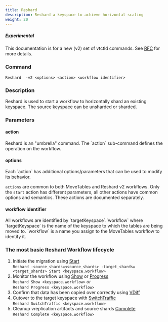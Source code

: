 ```yaml
---
title: Reshard
description: Reshard a keyspace to achieve horizontal scaling
weight: 20
---
```

##### _Experimental_
This documentation is for a new (v2) set of vtctld commands. See [RFC](https://github.com/vitessio/vitess/issues/7225) for more details.

### Command

```
Reshard  -v2 <options> <action> <workflow identifier>
```

### Description

Reshard is used to start a workflow to horizontally shard an existing keyspace. The source keyspace can be unsharded or sharded.

### Parameters

#### action

<div class="cmd">
Reshard is an "umbrella" command. The `action` sub-command defines the operation on the workflow.
</div>

#### options
<div class="cmd">
Each `action` has additional options/parameters that can be used to modify its behavior.

`actions` are common to both MoveTables and Reshard v2 workflows. Only the `start` action has different parameters, all other actions have common options and semantics. These actions are documented separately.
</div>

#### workflow identifier

<div class="cmd">
All workflows are identified by `targetKeyspace`.`workflow` where `targetKeyspace` is the name of the keyspace to which the tables are being moved to. `workflow` is a name you assign to the MoveTables workflow to identify it.
</div>


### The most basic Reshard Workflow lifecycle

1. Initiate the migration using [Start](../start)<br/>
`Reshard -source_shards=<source_shards> -target_shards=<target_shards> Start <keyspace.workflow>`
1. Monitor the workflow using [Show](../show) or [Progress](../progress)<br/>
`Reshard Show <keyspace.workflow>` _*or*_ <br/>
`Reshard Progress <keyspace.workflow>`<br/>
1. Confirm that data has been copied over correctly using [VDiff](../../vdiff)
1. Cutover to the target keyspace with [SwitchTraffic](../switchtraffic) <br/>
`Reshard SwitchTraffic <keyspace.workflow>`
1. Cleanup vreplication artifacts and source shards [Complete](../complete) <br/>
`Reshard Complete <keyspace.workflow>`

